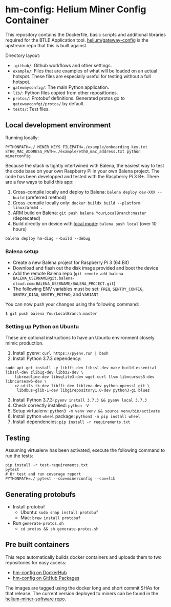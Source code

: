 # hm-config: Helium Miner Config Container

This repository contains the Dockerfile, basic scripts  and additional libraries required for the BTLE Application tool.
[helium/gateway-config](https://github.com/helium/gateway-config) is the upstream repo that this is built against.

Directory layout:

- `.github/`: Github workflows and other settings.
- `example/`: Files that are examples of what will be loaded on an actual hotspot. These files are especially useful for testing without a full hotspot.
- `gatewayconfig/`: The main Python application.
- `lib/`: Python files copied from other reposittories.
- `protos/`: Protobuf definitions. Generated protos go to `gatewayconfgi/protos/` by default.
- `tests/`: Test files.

## Local development environment

Running locally:

```
PYTHONPATH=./ MINER_KEYS_FILEPATH=./example/onboarding_key.txt ETH0_MAC_ADDRESS_PATH=./example/eth0_mac_address.txt python minerconfig
```

Because the stack is tightly intertwined with Balena, the easiest way to test the code base on your own Raspberry Pi in your own Balena project.
The code has been developped and tested with the Raspberry Pi 3 B+. There are a few ways to build this app:

1. Cross-compile locally and deploy to Balena: `balena deploy dev-XXX --build` (preferred method)
2. Cross-compile locally only: `docker buildx build --platform linux/arm64 .`
3. ARM build on Balena: `git push balena YourLocalBranch:master` (deprecated)
4. Build directly on device with [local mode](https://www.balena.io/docs/learn/develop/local-mode/): `balena push local` (over 10 hours)


```
balena deploy hm-diag --build --debug
```

### Balena setup
* Create a new Balena project for Raspberry Pi 3 (64 Bit)
* Download and flash out the disk image provided and boot the device
* Add the remote Balena repo (`git remote add balena BALENA_USERNAME@git.balena-cloud.com:BALENA_USERNAME/BALENA_PROJECT.git`)
* The following ENV variables must be set: `FREQ`, `SENTRY_CONFIG`, `SENTRY_DIAG`, `SENTRY_PKTFWD`, and `VARIANT`

You can now push your changes using the following command:

```
$ git push balena YourLocalBranch:master
```

### Setting up Python on Ubuntu

These are optional instructions to have an Ubuntu environment closely mimic production.

1. Install pyenv: `curl https://pyenv.run | bash`
2. Install Python 3.7.3 dependency:

```
sudo apt-get install -y libffi-dev libssl-dev make build-essential libssl-dev zlib1g-dev libbz2-dev \
    libreadline-dev libsqlite3-dev wget curl llvm libncurses5-dev libncursesw5-dev \
    xz-utils tk-dev libffi-dev liblzma-dev python-openssl git \
     libdbus-glib-1-dev libgirepository1.0-dev python3-gi bluez
```
3. Install Python 3.7.3: `pyenv install 3.7.3 && pyenv local 3.7.3`
4. Check correctly installed: `python -V`
5. Setup virtualenv: `python3 -m venv venv && source venv/bin/activate`
6. Install python `wheel` package: `python3 -m pip install wheel`
7. Install dependencies: `pip install -r requirements.txt`

## Testing

Assuming virtualenv has been activated, execute the following command to run the tests:

```
pip install -r test-requirements.txt
pytest
# Or test and run coverage report
PYTHONPATH=./ pytest --cov=minerconfig --cov=lib
```

## Generating protobufs

- Install protobuf
    - Ubuntu: `sudo snap install protobuf`
    - Mac: `brew install protobuf`
- Run `generate-protos.sh`
    - `cd protos && sh generate-protos.sh`

## Pre built containers

This repo automatically builds docker containers and uploads them to two repositories for easy access:
- [hm-config on DockerHub](https://hub.docker.com/r/nebraltd/hm-config)
- [hm-config on GitHub Packages](https://github.com/NebraLtd/hm-config/pkgs/container/hm-config)

The images are tagged using the docker long and short commit SHAs for that release. The current version deployed to miners can be found in the [helium-miner-software repo](https://github.com/NebraLtd/helium-miner-software/blob/production/docker-compose.yml).
